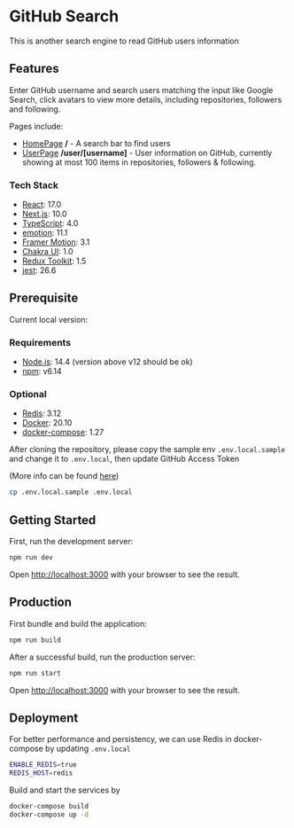 # GitHub Search

This is another search engine to read GitHub users information

## Features

Enter GitHub username and search users matching the input like Google Search, click avatars to view more details, including repositories, followers and following.

Pages include:

- [HomePage](https://github-search.howard86.vercel.app/) **/** - A search bar to find users
- [UserPage](https://github-search.howard86.vercel.app/user/howard86) **/user/[username]** - User information on GitHub, currently showing at most 100 items in repositories, followers & following.

### Tech Stack

- [React](https://reactjs.org/): 17.0
- [Next.js](https://nextjs.org/): 10.0
- [TypeScript](https://www.typescriptlang.org/): 4.0
- [emotion](https://emotion.sh/docs/introduction): 11.1
- [Framer Motion](https://www.framer.com/motion/): 3.1
- [Chakra UI](https://chakra-ui.com/): 1.0
- [Redux Toolkit](reduxjs/toolkit): 1.5
- [jest](https://jestjs.io/): 26.6

## Prerequisite

Current local version:

### Requirements

- [Node.js](https://nodejs.org/en/): 14.4 (version above v12 should be ok)
- [npm](https://www.npmjs.com/): v6.14

### Optional

- [Redis](https://redis.io/): 3.12
- [Docker](https://www.docker.com/): 20.10
- [docker-compose](https://docs.docker.com/compose/): 1.27

After cloning the repository, please copy the sample env `.env.local.sample` and change it to `.env.local`, then update GitHub Access Token

(More info can be found [here](https://docs.github.com/en/github/authenticating-to-github/creating-a-personal-access-token))

```bash
cp .env.local.sample .env.local
```

## Getting Started

First, run the development server:

```bash
npm run dev
```

Open [http://localhost:3000](http://localhost:3000) with your browser to see the result.

## Production

First bundle and build the application:

```bash
npm run build
```

After a successful build, run the production server:

```bash
npm run start
```

Open [http://localhost:3000](http://localhost:3000) with your browser to see the result.

## Deployment

For better performance and persistency, we can use Redis in docker-compose by updating `.env.local`

```bash
ENABLE_REDIS=true
REDIS_HOST=redis
```

Build and start the services by

```bash
docker-compose build
docker-compose up -d
```
